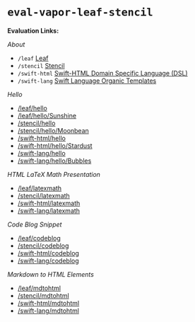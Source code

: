 <!-- :CONTENT:BEGIN:Index: -->    
# `eval-vapor-leaf-stencil`

**Evaluation Links:**

_About_

* `/leaf` [Leaf](http://localhost:8080/leaf)
* `/stencil` [Stencil](http://localhost:8080/stencil)
* `/swift-html` [Swift-HTML Domain Specific Language (DSL)](http://localhost:8080/swift-html)
* `/swift-lang` [Swift Language Organic Templates](http://localhost:8080/swift-lang)  


_Hello_

* [/leaf/hello](http://localhost:8080/leaf/hello) 
* [/leaf/hello/Sunshine](http://localhost:8080/leaf/hello/Sunshine) 
* [/stencil/hello](http://localhost:8080/stencil/hello) 
* [/stencil/hello/Moonbean](http://localhost:8080/stencil/hello/Moonbean) 
* [/swift-html/hello](http://localhost:8080/swift-html/hello) 
* [/swift-html/hello/Stardust](http://localhost:8080/swift-html/hello/Stardust) 
* [/swift-lang/hello](http://localhost:8080/swift-lang/hello) 
* [/swift-lang/hello/Bubbles](http://localhost:8080/swift-lang/hello/Bubbles)  

_HTML LaTeX Math Presentation_

* [/leaf/latexmath](http://localhost:8080/leaf/latexmath) 
* [/stencil/latexmath](http://localhost:8080/stencil/latexmath) 
* [/swift-html/latexmath](http://localhost:8080/swift-html/latexmath) 
* [/swift-lang/latexmath](http://localhost:8080/swift-lang/latexmath)  

_Code Blog Snippet_

* [/leaf/codeblog](http://localhost:8080/leaf/codeblog) 
* [/stencil/codeblog](http://localhost:8080/stencil/codeblog) 
* [/swift-html/codeblog](http://localhost:8080/swift-html/codeblog) 
* [/swift-lang/codeblog](http://localhost:8080/swift-lang/codeblog)  

_Markdown to HTML Elements_

* [/leaf/mdtohtml](http://localhost:8080/leaf/mdtohtml) 
* [/stencil/mdtohtml](http://localhost:8080/stencil/mdtohtml) 
* [/swift-html/mdtohtml](http://localhost:8080/swift-html/mdtohtml) 
* [/swift-lang/mdtohtml](http://localhost:8080/swift-lang/mdtohtml) 

<!--:CONTENT:END:Index: -->    

